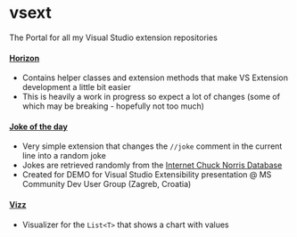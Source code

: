 # vsext
The Portal for all my Visual Studio extension repositories


#### [Horizon](https://github.com/kornelijepetak/vsext-horizon)
- Contains helper classes and extension methods that make VS Extension development a little bit easier
- This is heavily a work in progress so expect a lot of changes (some of which may be breaking - hopefully not too much)

#### [Joke of the day](https://github.com/kornelijepetak/vsext-jokeoftheday)
- Very simple extension that changes the `//joke` comment in the current line into a random joke
- Jokes are retrieved randomly from the [Internet Chuck Norris Database](http://www.icndb.com/api/)
- Created for DEMO for Visual Studio Extensibility presentation @ MS Community Dev User Group (Zagreb, Croatia)

#### [Vizz](https://github.com/kornelijepetak/vsext-vizz)
- Visualizer for the `List<T>` that shows a chart with values
